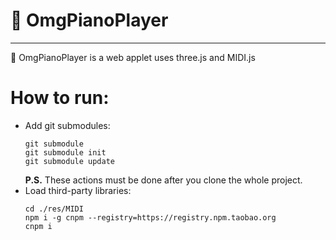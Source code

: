 # 🎼 OmgPianoPlayer
---

🌃 OmgPianoPlayer is a web applet uses three.js and MIDI.js

# How to run:
+ Add git submodules:
  ```shell
  git submodule
  git submodule init
  git submodule update
  ```
  **P.S.** These actions must be done after you clone the whole project.
+ Load third-party libraries:
  ```shell
  cd ./res/MIDI
  npm i -g cnpm --registry=https://registry.npm.taobao.org
  cnpm i
  ```